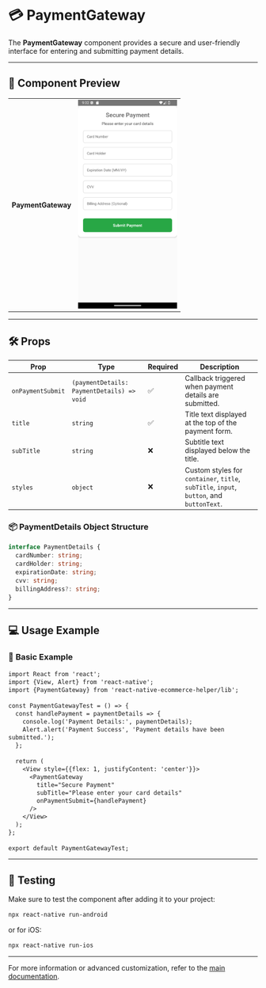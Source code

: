 # 💳 **PaymentGateway**

The **PaymentGateway** component provides a secure and user-friendly interface for entering and submitting payment details.

---

## 📸 **Component Preview**

<table>
  <tr>
    <td><strong>PaymentGateway</strong></td>
    <td><img src="../../Images/PaymentGateway.png" alt="PaymentGateway" width="200"/></td>
  </tr>
</table>

---

## 🛠️ **Props**

| Prop             | Type                                   | Required | Description                                              |
|-------------------|----------------------------------------|----------|----------------------------------------------------------|
| `onPaymentSubmit`| `(paymentDetails: PaymentDetails) => void` | ✅       | Callback triggered when payment details are submitted.  |
| `title`          | `string`                               | ✅       | Title text displayed at the top of the payment form.    |
| `subTitle`       | `string`                               | ❌       | Subtitle text displayed below the title.               |
| `styles`         | `object`                               | ❌       | Custom styles for `container`, `title`, `subTitle`, `input`, `button`, and `buttonText`. |

### 📦 **PaymentDetails Object Structure**

```ts
interface PaymentDetails {
  cardNumber: string;
  cardHolder: string;
  expirationDate: string;
  cvv: string;
  billingAddress?: string;
}
```

---

## 💻 **Usage Example**

### 📝 **Basic Example**

```tsx
import React from 'react';
import {View, Alert} from 'react-native';
import {PaymentGateway} from 'react-native-ecommerce-helper/lib';

const PaymentGatewayTest = () => {
  const handlePayment = paymentDetails => {
    console.log('Payment Details:', paymentDetails);
    Alert.alert('Payment Success', 'Payment details have been submitted.');
  };

  return (
    <View style={{flex: 1, justifyContent: 'center'}}>
      <PaymentGateway
        title="Secure Payment"
        subTitle="Please enter your card details"
        onPaymentSubmit={handlePayment}
      />
    </View>
  );
};

export default PaymentGatewayTest;
```

---

## 🧪 **Testing**

Make sure to test the component after adding it to your project:

```sh
npx react-native run-android
```

or for iOS:

```sh
npx react-native run-ios
```

---

For more information or advanced customization, refer to the [main documentation](../../README.md).
